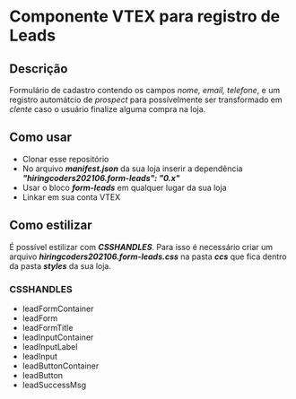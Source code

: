 # Componente VTEX para registro de Leads

## Descrição

Formulário de cadastro contendo os campos *nome, email, telefone*, e um registro automátcio de *prospect* para possívelmente ser transformado em *clente* caso o usuário finalize alguma compra na loja.


## Como usar

* Clonar esse repositório
* No arquivo ***manifest.json*** da sua loja inserir a dependência ***"hiringcoders202106.form-leads": "0.x"***
* Usar o bloco ***form-leads*** em qualquer lugar da sua loja
* Linkar em sua conta VTEX

## Como estilizar

É possível estilizar com ***CSSHANDLES***. Para isso é necessário criar um arquivo ***hiringcoders202106.form-leads.css*** na pasta ***ccs*** que fica dentro da pasta ***styles*** da sua loja.

### CSSHANDLES

* leadFormContainer
* leadForm
* leadFormTitle
* leadInputContainer
* leadInputLabel
* leadInput
* leadButtonContainer
* leadButton
* leadSuccessMsg
